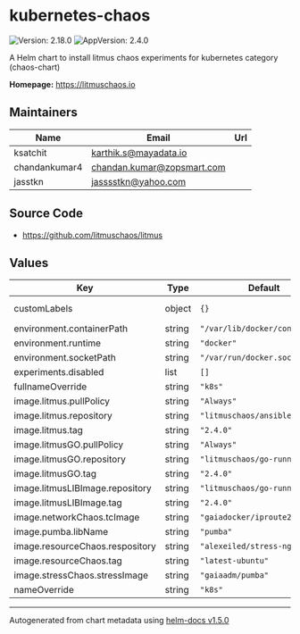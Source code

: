 # kubernetes-chaos

![Version: 2.18.0](https://img.shields.io/badge/Version-2.18.0-informational?style=flat-square) ![AppVersion: 2.4.0](https://img.shields.io/badge/AppVersion-2.4.0-informational?style=flat-square)

A Helm chart to install litmus chaos experiments for kubernetes category (chaos-chart)

**Homepage:** <https://litmuschaos.io>

## Maintainers

| Name | Email | Url |
| ---- | ------ | --- |
| ksatchit | karthik.s@mayadata.io |  |
| chandankumar4 | chandan.kumar@zopsmart.com |  |
| jasstkn | jasssstkn@yahoo.com |  |

## Source Code

* <https://github.com/litmuschaos/litmus>

## Values

| Key | Type | Default | Description |
|-----|------|---------|-------------|
| customLabels | object | `{}` | Additional labels |
| environment.containerPath | string | `"/var/lib/docker/containers"` |  |
| environment.runtime | string | `"docker"` |  |
| environment.socketPath | string | `"/var/run/docker.sock"` |  |
| experiments.disabled | list | `[]` |  |
| fullnameOverride | string | `"k8s"` |  |
| image.litmus.pullPolicy | string | `"Always"` |  |
| image.litmus.repository | string | `"litmuschaos/ansible-runner"` |  |
| image.litmus.tag | string | `"2.4.0"` |  |
| image.litmusGO.pullPolicy | string | `"Always"` |  |
| image.litmusGO.repository | string | `"litmuschaos/go-runner"` |  |
| image.litmusGO.tag | string | `"2.4.0"` |  |
| image.litmusLIBImage.repository | string | `"litmuschaos/go-runner"` |  |
| image.litmusLIBImage.tag | string | `"2.4.0"` |  |
| image.networkChaos.tcImage | string | `"gaiadocker/iproute2"` |  |
| image.pumba.libName | string | `"pumba"` |  |
| image.resourceChaos.respository | string | `"alexeiled/stress-ng"` |  |
| image.resourceChaos.tag | string | `"latest-ubuntu"` |  |
| image.stressChaos.stressImage | string | `"gaiaadm/pumba"` |  |
| nameOverride | string | `"k8s"` |  |

----------------------------------------------
Autogenerated from chart metadata using [helm-docs v1.5.0](https://github.com/norwoodj/helm-docs/releases/v1.5.0)